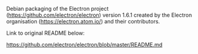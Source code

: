 Debian packaging of the Electron project (https://github.com/electron/electron)
version 1.6.1 created by the Electron organisation (https://electron.atom.io/)
and their contributors.


Link to original README below:

https://github.com/electron/electron/blob/master/README.md
